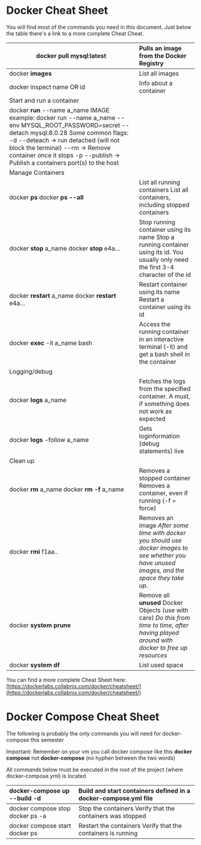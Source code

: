 # Docker Cheat Sheet

You will find most of the commands you need in this document. Just below the table there's a link to a more complete Cheat Cheat.

| docker pull mysql:latest | Pulls an image from the Docker Registry |
| ----- | :---- |
| docker **images** | List all images |
| docker inspect name OR id | Info about a container |
| Start and run a container |  |
| docker **run** \--name a\_name IMAGE example: docker run \--name a\_name \--env MYSQL\_ROOT\_PASSWORD=secret \--detach mysql:8.0.28 Some common flags: \-d \--deteach → run detached  (will not block the terminal) \--rm         → Remove container once it stops  \-p \--publish → Publish a containers port(s) to the host |  |
| Manage Containers |  |
| docker **ps**   docker **ps \--all** | List all running containers List all containers, including stopped containers |
| docker **stop** a\_name docker **stop** e4a… | Stop running container using its name Stop a running container using its id. You usually only need the first 3-4 character of the id |
| docker **restart** a\_name docker **restart** e4a… | Restart container using its name Restart a container using its id |
| docker **exec** \-it a\_name bash | Access the running container in an interactive terminal (-it) and get a bash shell in the container |
| Logging/debug |  |
| docker **logs** a\_name | Fetches the logs from the specified container. A must, if something does not work as expected |
| docker **logs** \-follow a\_name | Gets loginformation (debug statements) live |
| Clean up |  |
| docker **rm** a\_name docker **rm \-f** a\_name | Removes a stopped container Removes a container, even if running (-f \= force) |
| docker **rmi** f1aa.. | Removes an image *After some time with docker you should use docker images to see whether you have unused images, and the space they take up*. |
| docker **system prune** | Remove all **unused** Docker Objects  (use with care) *Do this from time to time, after having played around with docker to free up resources* |
| docker **system df** | List used space |

You can find a more complete Cheat Sheet here: [https://dockerlabs.collabnix.com/docker/cheatsheet/](https://dockerlabs.collabnix.com/docker/cheatsheet/) 

# Docker Compose Cheat Sheet

The following is probably the only commands you will need for docker-compose this semester

Important: Remember on your vm you call docker compose like this  **docker compose** not **docker-compose** (no hyphen between the two words)

All commands below must be executed in the root of the project (where docker-compose.yml) is located

| docker-compose up \--build \-d | Build and start containers defined in a docker-compose.yml file |
| :---- | :---- |
| docker compose stop docker ps \-a  | Stop the containers Verify that the containers was stopped |
| docker compose start docker ps  | Restart the containers Verify that the containers is running |

